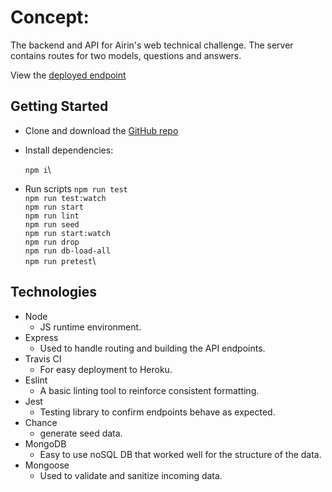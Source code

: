 # Concept:

The backend and API for Airin's web technical challenge. The server contains routes for two models, questions and answers. 

View the [deployed endpoint](https://secure-temple-27525.herokuapp.com/questions)

## Getting Started

 - Clone and download the [GitHub repo](https://github.com/Zilula/airinTechChallenge-server)
 - Install dependencies:
	
    `npm i`\
 - Run scripts 
 `npm run test`\
 `npm run test:watch`\
 `npm run start`\
 `npm run lint`\
 `npm run seed`\
 `npm run start:watch`\
 `npm run drop`\
 `npm run db-load-all`\
 `npm run pretest`\
## Technologies
 - Node
	 - JS runtime environment.
 - Express
	 - Used to handle routing and building the API endpoints.
 - Travis CI
    -   For easy deployment to Heroku.
 - Eslint
    -  A basic linting tool to reinforce consistent formatting.
- Jest
	- Testing library to confirm endpoints behave as expected.
- Chance
	- generate seed data.
- MongoDB
	- Easy to use noSQL DB that worked well for the structure of the data.
- Mongoose
	- Used to validate and sanitize incoming data.
